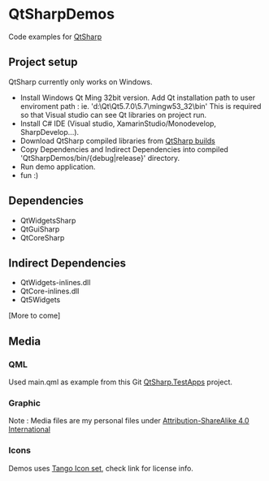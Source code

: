 # QtSharpDemos
Code examples for [QtSharp](https://github.com/ddobrev/QtSharp)

## Project setup

QtSharp currently only works on Windows.
* Install Windows Qt Ming 32bit version. Add Qt installation path to user enviroment path : ie. 'd:\Qt\Qt5.7.0\5.7\mingw53_32\bin'
This is required so that Visual studio can see Qt libraries on project run.
* Install C# IDE (Visual studio, XamarinStudio/Monodevelop, SharpDevelop...).
* Download QtSharp compiled libraries from [QtSharp builds](https://github.com/ddobrev/QtSharp/releases)
* Copy Dependencies and Indirect Dependencies into compiled 'QtSharpDemos/bin/{debug|release}' directory.
* Run demo application.
* fun :)

## Dependencies

* QtWidgetsSharp
* QtGuiSharp
* QtCoreSharp

## Indirect Dependencies

* QtWidgets-inlines.dll
* QtCore-inlines.dll
* Qt5Widgets

[More to come]

## Media

### QML

Used main.qml as example from this Git [QtSharp.TestApps](https://github.com/grbd/QtSharp.TestApps/blob/master/TestApps/QtQuick/BasicLayouts1_CS/main.qml) project.

### Graphic

Note : Media files are my personal files under [Attribution-ShareAlike 4.0 International](https://creativecommons.org/licenses/by-sa/4.0/)

### Icons
Demos uses [Tango Icon set](https://en.wikipedia.org/wiki/Tango_Desktop_Project), check link for license info.
